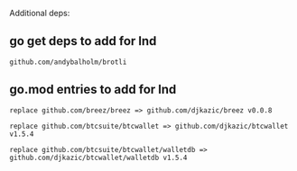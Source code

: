 Additional deps:

## go get deps to add for lnd
`github.com/andybalholm/brotli`

## go.mod entries to add for lnd
```
replace github.com/breez/breez => github.com/djkazic/breez v0.0.8

replace github.com/btcsuite/btcwallet => github.com/djkazic/btcwallet v1.5.4

replace github.com/btcsuite/btcwallet/walletdb => github.com/djkazic/btcwallet/walletdb v1.5.4
```
